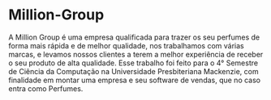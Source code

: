 # Million-Group
A Million Group é uma empresa qualificada para trazer os seu perfumes de forma mais rápida e de melhor qualidade, nos trabalhamos com várias marcas, e levamos nossos clientes a terem a melhor experiência de receber o seu produto de alta qualidade.
Esse trabalho foi feito para o 4° Semestre de Ciência da Computação na Universidade Presbiteriana Mackenzie, com finalidade em montar uma empresa e seu software de vendas, que no caso entra como Perfumes.
